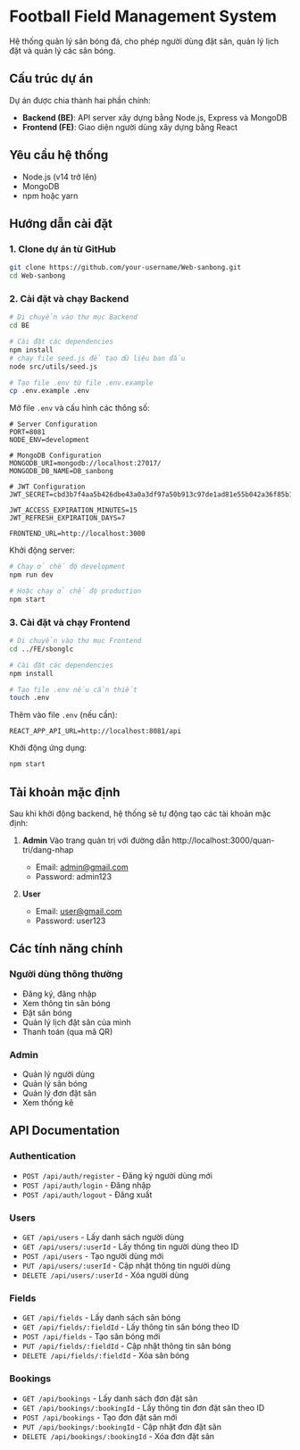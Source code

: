 # Football Field Management System

Hệ thống quản lý sân bóng đá, cho phép người dùng đặt sân, quản lý lịch đặt và quản lý các sân bóng.

## Cấu trúc dự án

Dự án được chia thành hai phần chính:
- **Backend (BE)**: API server xây dựng bằng Node.js, Express và MongoDB
- **Frontend (FE)**: Giao diện người dùng xây dựng bằng React

## Yêu cầu hệ thống

- Node.js (v14 trở lên)
- MongoDB
- npm hoặc yarn

## Hướng dẫn cài đặt

### 1. Clone dự án từ GitHub

```bash
git clone https://github.com/your-username/Web-sanbong.git
cd Web-sanbong
```

### 2. Cài đặt và chạy Backend

```bash
# Di chuyển vào thư mục Backend
cd BE

# Cài đặt các dependencies
npm install
# chạy file seed.js để tạo dữ liệu ban đầu
node src/utils/seed.js

# Tạo file .env từ file .env.example
cp .env.example .env
```

Mở file `.env` và cấu hình các thông số:
```
# Server Configuration
PORT=8081
NODE_ENV=development

# MongoDB Configuration
MONGODB_URI=mongodb://localhost:27017/
MONGODB_DB_NAME=DB_sanbong

# JWT Configuration
JWT_SECRET=cbd3b7f4aa5b426dbe43a0a3df97a50b913c97de1ad81e55b042a36f85b1c1b9d63c7584d3f4db6fc63c2c6c90e875fbacbe3edbd5e59d3c774221e1d6d3f7cc

JWT_ACCESS_EXPIRATION_MINUTES=15
JWT_REFRESH_EXPIRATION_DAYS=7

FRONTEND_URL=http://localhost:3000
```

Khởi động server:
```bash
# Chạy ở chế độ development
npm run dev

# Hoặc chạy ở chế độ production
npm start
```

### 3. Cài đặt và chạy Frontend

```bash
# Di chuyển vào thư mục Frontend
cd ../FE/sbonglc

# Cài đặt các dependencies
npm install

# Tạo file .env nếu cần thiết
touch .env
```

Thêm vào file `.env` (nếu cần):
```
REACT_APP_API_URL=http://localhost:8081/api
```

Khởi động ứng dụng:
```bash
npm start
```

## Tài khoản mặc định

Sau khi khởi động backend, hệ thống sẽ tự động tạo các tài khoản mặc định:

1. **Admin** Vào trang quản trị với đường dẫn http://localhost:3000/quan-tri/dang-nhap
   - Email: admin@gmail.com
   - Password: admin123

2. **User**
   - Email: user@gmail.com
   - Password: user123

## Các tính năng chính

### Người dùng thông thường
- Đăng ký, đăng nhập
- Xem thông tin sân bóng
- Đặt sân bóng
- Quản lý lịch đặt sân của mình
- Thanh toán (qua mã QR)

### Admin
- Quản lý người dùng
- Quản lý sân bóng
- Quản lý đơn đặt sân
- Xem thống kê

## API Documentation

### Authentication
- `POST /api/auth/register` - Đăng ký người dùng mới
- `POST /api/auth/login` - Đăng nhập
- `POST /api/auth/logout` - Đăng xuất

### Users
- `GET /api/users` - Lấy danh sách người dùng
- `GET /api/users/:userId` - Lấy thông tin người dùng theo ID
- `POST /api/users` - Tạo người dùng mới
- `PUT /api/users/:userId` - Cập nhật thông tin người dùng
- `DELETE /api/users/:userId` - Xóa người dùng

### Fields
- `GET /api/fields` - Lấy danh sách sân bóng
- `GET /api/fields/:fieldId` - Lấy thông tin sân bóng theo ID
- `POST /api/fields` - Tạo sân bóng mới
- `PUT /api/fields/:fieldId` - Cập nhật thông tin sân bóng
- `DELETE /api/fields/:fieldId` - Xóa sân bóng

### Bookings
- `GET /api/bookings` - Lấy danh sách đơn đặt sân
- `GET /api/bookings/:bookingId` - Lấy thông tin đơn đặt sân theo ID
- `POST /api/bookings` - Tạo đơn đặt sân mới
- `PUT /api/bookings/:bookingId` - Cập nhật đơn đặt sân
- `DELETE /api/bookings/:bookingId` - Xóa đơn đặt sân

